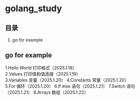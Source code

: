 # golang_study

## 目录
1. go for example

## go for example
1.Hello World 打印格式（2025.1.18）  
2.Values 打印值和值连接（2025.1.19）  
3.Variables 变量（2025.1.20）
4.Constants 常量（2025.1.20）  
5.For 循环（2025.1.20）
6.If else 语句（2025.1.21）
7.Switch 语句（2025.1.21）
8.Arrays 数组（2025.1.22）